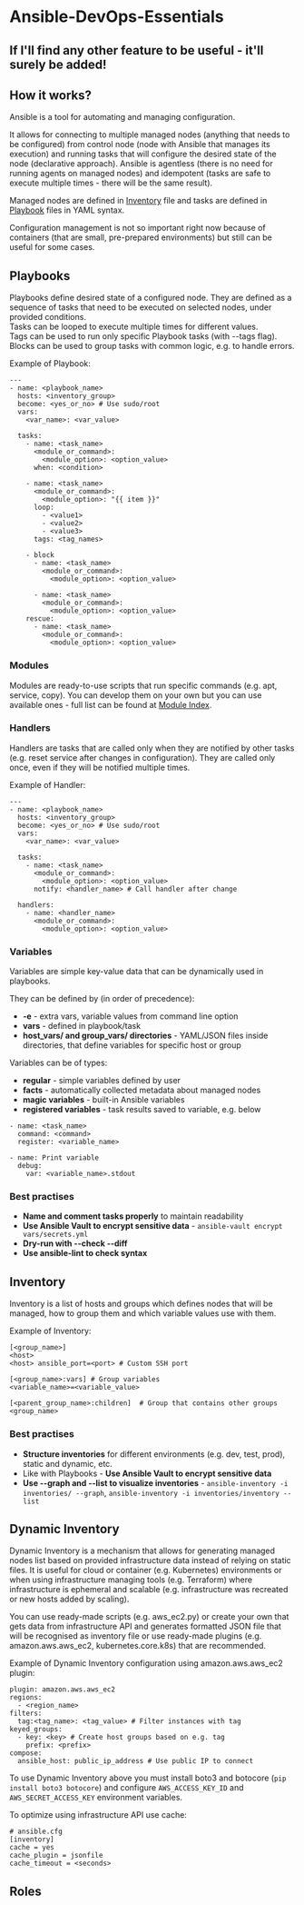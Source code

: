 # Ansible-DevOps-Essentials
## If I'll find any other feature to be useful - it'll surely be added!
## How it works?
Ansible is a tool for automating and managing configuration.

It allows for connecting to multiple managed nodes \(anything that needs to be configured\) from control node \(node with Ansible that manages its execution\) and running tasks that will configure the desired state of the node \(declarative approach\). Ansible is agentless \(there is no need for running agents on managed nodes\) and idempotent \(tasks are safe to execute multiple times - there will be the same result\).

Managed nodes are defined in [Inventory](#inventory) file and tasks are defined in [Playbook](#playbooks) files in YAML syntax.

Configuration management is not so important right now because of containers \(that are small, pre-prepared environments\) but still can be useful for some cases.
## Playbooks
Playbooks define desired state of a configured node. They are defined as a sequence of tasks that need to be executed on selected nodes, under provided conditions. \
Tasks can be looped to execute multiple times for different values. \
Tags can be used to run only specific Playbook tasks \(with --tags flag\). \
Blocks can be used to group tasks with common logic, e.g. to handle errors.

Example of Playbook:
```
---
- name: <playbook_name>
  hosts: <inventory_group>
  become: <yes_or_no> # Use sudo/root
  vars:
    <var_name>: <var_value>

  tasks:
    - name: <task_name>
      <module_or_command>:
        <module_option>: <option_value>
      when: <condition>

    - name: <task_name>
      <module_or_command>:
        <module_option>: "{{ item }}"
      loop:
        - <value1>
        - <value2>
        - <value3>
      tags: <tag_names>

    - block
      - name: <task_name>
        <module_or_command>:
          <module_option>: <option_value>

      - name: <task_name>
        <module_or_command>:
          <module_option>: <option_value>
    rescue:
      - name: <task_name>
        <module_or_command>:
          <module_option>: <option_value>
```
### Modules
Modules are ready-to-use scripts that run specific commands \(e.g. apt, service, copy\). You can develop them on your own but you can use available ones - full list can be found at [Module Index](https://docs.ansible.com/ansible/2.9/modules/modules_by_category.html).
### Handlers
Handlers are tasks that are called only when they are notified by other tasks \(e.g. reset service after changes in configuration\). They are called only once, even if they will be notified multiple times.

Example of Handler:
```
---
- name: <playbook_name>
  hosts: <inventory_group>
  become: <yes_or_no> # Use sudo/root
  vars:
    <var_name>: <var_value>

  tasks:
    - name: <task_name>
      <module_or_command>:
        <module_option>: <option_value>
      notify: <handler_name> # Call handler after change

  handlers:
    - name: <handler_name>
      <module_or_command>:
        <module_option>: <option_value>
```
### Variables
Variables are simple key-value data that can be dynamically used in playbooks.

They can be defined by \(in order of precedence\):
* **-e** - extra vars, variable values from command line option
* **vars** - defined in playbook/task
* **host_vars/ and group_vars/ directories** - YAML/JSON files inside directories, that define variables for specific host or group

Variables can be of types:
* **regular** - simple variables defined by user
* **facts** - automatically collected metadata about managed nodes
* **magic variables** - built-in Ansible variables
* **registered variables** - task results saved to variable, e.g. below
```
- name: <task_name>
  command: <command>
  register: <variable_name>

- name: Print variable
  debug:
    var: <variable_name>.stdout
```
### Best practises
* **Name and comment tasks properly** to maintain readability
* **Use Ansible Vault to encrypt sensitive data** - ```ansible-vault encrypt vars/secrets.yml```
* **Dry-run with --check --diff**
* **Use ansible-lint to check syntax**
## Inventory
Inventory is a list of hosts and groups which defines nodes that will be managed, how to group them and which variable values use with them.

Example of Inventory:
```
[<group_name>]
<host>
<host> ansible_port=<port> # Custom SSH port

[<group_name>:vars] # Group variables
<variable_name>=<variable_value>

[<parent_group_name>:children]  # Group that contains other groups
<group_name>
```
### Best practises
* **Structure inventories** for different environments \(e.g. dev, test, prod\), static and dynamic, etc.
* Like with Playbooks - **Use Ansible Vault to encrypt sensitive data**
* **Use --graph and --list to visualize inventories** - ```ansible-inventory -i inventories/ --graph```, ```ansible-inventory -i inventories/inventory --list```
## Dynamic Inventory
Dynamic Inventory is a mechanism that allows for generating managed nodes list based on provided infrastructure data instead of relying on static files. It is useful for cloud or container \(e.g. Kubernetes\) environments or when using infrastructure managing tools \(e.g. Terraform\) where infrastructure is ephemeral and scalable \(e.g. infrastructure was recreated or new hosts added by scaling\).

You can use ready-made scripts \(e.g. aws_ec2.py\) or create your own that gets data from infrastructure API and generates formatted JSON file that will be recognised as inventory file or use ready-made plugins \(e.g. amazon.aws.aws_ec2, kubernetes.core.k8s\) that are recommended.

Example of Dynamic Inventory configuration using amazon.aws.aws_ec2 plugin:
```
plugin: amazon.aws.aws_ec2
regions:
  - <region_name>
filters:
  tag:<tag_name>: <tag_value> # Filter instances with tag
keyed_groups:
  - key: <key> # Create host groups based on e.g. tag
    prefix: <prefix>
compose:
  ansible_host: public_ip_address # Use public IP to connect
```
To use Dynamic Inventory above you must install boto3 and botocore \(```pip install boto3 botocore```\) and configure ```AWS_ACCESS_KEY_ID``` and ```AWS_SECRET_ACCESS_KEY``` environment variables.

To optimize using infrastructure API use cache:
```
# ansible.cfg
[inventory]
cache = yes
cache_plugin = jsonfile
cache_timeout = <seconds>
```
## Roles
